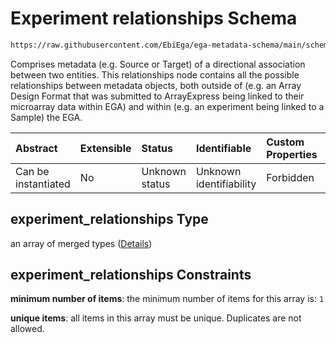 # Experiment relationships Schema

```txt
https://raw.githubusercontent.com/EbiEga/ega-metadata-schema/main/schemas/EGA.experiment.json#/properties/experiment_relationships
```

Comprises metadata (e.g. Source or Target) of a directional association between two entities. This relationships node contains all the possible relationships between metadata objects, both outside of (e.g. an Array Design Format that was submitted to ArrayExpress being linked to their microarray data within EGA) and within (e.g. an experiment being linked to a Sample) the EGA.

| Abstract            | Extensible | Status         | Identifiable            | Custom Properties | Additional Properties | Access Restrictions | Defined In                                                                           |
| :------------------ | :--------- | :------------- | :---------------------- | :---------------- | :-------------------- | :------------------ | :----------------------------------------------------------------------------------- |
| Can be instantiated | No         | Unknown status | Unknown identifiability | Forbidden         | Forbidden             | none                | [EGA.experiment.json\*](../../../schemas/EGA.experiment.json "open original schema") |

## experiment\_relationships Type

an array of merged types ([Details](ega-9-properties-experiment-relationships-items.md))

## experiment\_relationships Constraints

**minimum number of items**: the minimum number of items for this array is: `1`

**unique items**: all items in this array must be unique. Duplicates are not allowed.
